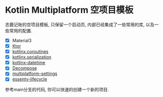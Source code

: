 # Kotlin Multiplatform 空项目模板

忞鹿记账的空项目模板, 只保留一个启动页, 内部已经集成了一些常用的库, 以及一些常用的配置.

-  [x] Material3
-  [x] [Ktor](https://github.com/ktorio/ktor)
-  [x] [kotlinx.coroutines](https://github.com/Kotlin/kotlinx.coroutines)
-  [x] [kotlinx.serialization](https://github.com/Kotlin/kotlinx.serialization)
-  [x] [kotlinx-datetime](https://github.com/Kotlin/kotlinx-datetime)
-  [x] [Decompose](https://github.com/arkivanov/Decompose)
-  [x] [multiplatform-settings](https://github.com/russhwolf/multiplatform-settings)
-  [x] [essenty-lifecycle](https://github.com/arkivanov/Essenty)

参考main分支的代码, 你可以快速的创建一个新的项目.